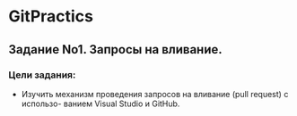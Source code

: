 # GitPractics
## Задание No1. Запросы на вливание.

### Цели задания:
- Изучить механизм проведения запросов на вливание (pull request) с использо-
ванием Visual Studio и GitHub.